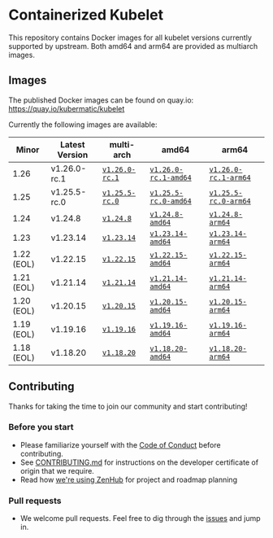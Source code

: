 # Containerized Kubelet

This repository contains Docker images for all kubelet versions currently supported by upstream.
Both amd64 and arm64 are provided as multiarch images.

## Images

The published Docker images can be found on quay.io: https://quay.io/kubermatic/kubelet

Currently the following images are available:

<!-- versions_start -->
| Minor | Latest Version | multi-arch | amd64 | arm64 |
| ----- | ------- | ---------- | ----- | ----- |
| 1.26 | v1.26.0-rc.1 | [`v1.26.0-rc.1`](https://quay.io/kubermatic/kubelet:v1.26.0-rc.1) | [`v1.26.0-rc.1-amd64`](https://quay.io/kubermatic/kubelet:v1.26.0-rc.1-amd64) | [`v1.26.0-rc.1-arm64`](https://quay.io/kubermatic/kubelet:v1.26.0-rc.1-arm64) |
| 1.25 | v1.25.5-rc.0 | [`v1.25.5-rc.0`](https://quay.io/kubermatic/kubelet:v1.25.5-rc.0) | [`v1.25.5-rc.0-amd64`](https://quay.io/kubermatic/kubelet:v1.25.5-rc.0-amd64) | [`v1.25.5-rc.0-arm64`](https://quay.io/kubermatic/kubelet:v1.25.5-rc.0-arm64) |
| 1.24 | v1.24.8 | [`v1.24.8`](https://quay.io/kubermatic/kubelet:v1.24.8) | [`v1.24.8-amd64`](https://quay.io/kubermatic/kubelet:v1.24.8-amd64) | [`v1.24.8-arm64`](https://quay.io/kubermatic/kubelet:v1.24.8-arm64) |
| 1.23 | v1.23.14 | [`v1.23.14`](https://quay.io/kubermatic/kubelet:v1.23.14) | [`v1.23.14-amd64`](https://quay.io/kubermatic/kubelet:v1.23.14-amd64) | [`v1.23.14-arm64`](https://quay.io/kubermatic/kubelet:v1.23.14-arm64) |
| 1.22 (EOL) | v1.22.15 | [`v1.22.15`](https://quay.io/kubermatic/kubelet:v1.22.15) | [`v1.22.15-amd64`](https://quay.io/kubermatic/kubelet:v1.22.15-amd64) | [`v1.22.15-arm64`](https://quay.io/kubermatic/kubelet:v1.22.15-arm64) |
| 1.21 (EOL) | v1.21.14 | [`v1.21.14`](https://quay.io/kubermatic/kubelet:v1.21.14) | [`v1.21.14-amd64`](https://quay.io/kubermatic/kubelet:v1.21.14-amd64) | [`v1.21.14-arm64`](https://quay.io/kubermatic/kubelet:v1.21.14-arm64) |
| 1.20 (EOL) | v1.20.15 | [`v1.20.15`](https://quay.io/kubermatic/kubelet:v1.20.15) | [`v1.20.15-amd64`](https://quay.io/kubermatic/kubelet:v1.20.15-amd64) | [`v1.20.15-arm64`](https://quay.io/kubermatic/kubelet:v1.20.15-arm64) |
| 1.19 (EOL) | v1.19.16 | [`v1.19.16`](https://quay.io/kubermatic/kubelet:v1.19.16) | [`v1.19.16-amd64`](https://quay.io/kubermatic/kubelet:v1.19.16-amd64) | [`v1.19.16-arm64`](https://quay.io/kubermatic/kubelet:v1.19.16-arm64) |
| 1.18 (EOL) | v1.18.20 | [`v1.18.20`](https://quay.io/kubermatic/kubelet:v1.18.20) | [`v1.18.20-amd64`](https://quay.io/kubermatic/kubelet:v1.18.20-amd64) | [`v1.18.20-arm64`](https://quay.io/kubermatic/kubelet:v1.18.20-arm64) |


<!-- versions_end -->

## Contributing

Thanks for taking the time to join our community and start contributing!

### Before you start

* Please familiarize yourself with the [Code of Conduct][3] before contributing.
* See [CONTRIBUTING.md][2] for instructions on the developer certificate of origin that we require.
* Read how [we're using ZenHub][13] for project and roadmap planning

### Pull requests

* We welcome pull requests. Feel free to dig through the [issues][1] and jump in.

[1]: https://github.com/kubermatic/kubelet/issues
[2]: https://github.com/kubermatic/kubelet/blob/main/CONTRIBUTING.md
[3]: https://github.com/kubermatic/kubelet/blob/main/CODE_OF_CONDUCT.md

[11]: https://groups.google.com/forum/#!forum/kubermatic-dev
[12]: https://kubermatic.slack.com/messages/kubelet
[13]: https://github.com/kubermatic/kubelet/blob/main/Zenhub.md
[15]: http://slack.kubermatic.io/
